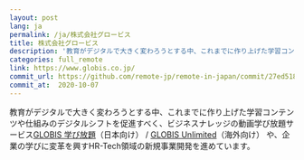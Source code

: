```yaml
---
layout: post
lang: ja
permalink: /ja/株式会社グロービス
title: 株式会社グロービス
description: '教育がデジタルで大きく変わろうとする中、これまでに作り上げた学習コンテンツや仕組みのデジタルシフトを促進すべく、ビジネスナレッジの動画学び放題サービスGLOBIS 学び放題（日本向け） / GLOBIS Unlimited（海外向け） や、企業の学びに変革を興すHR-Tech領域の新規事業開発を進めています。'
categories: full_remote
link: https://www.globis.co.jp/
commit_url: https://github.com/remote-jp/remote-in-japan/commit/27ed5185ad150ae8b028940244bfb74d7651ff7e
commit_at:  2020-10-07
---
```


<p>教育がデジタルで大きく変わろうとする中、これまでに作り上げた学習コンテンツや仕組みのデジタルシフトを促進すべく、ビジネスナレッジの動画学び放題サービス<a href="https://hodai.globis.co.jp/">GLOBIS 学び放題</a>（日本向け） / <a href="https://unlimited.globis.co.jp/">GLOBIS Unlimited</a>（海外向け） や、企業の学びに変革を興すHR-Tech領域の新規事業開発を進めています。</p>
